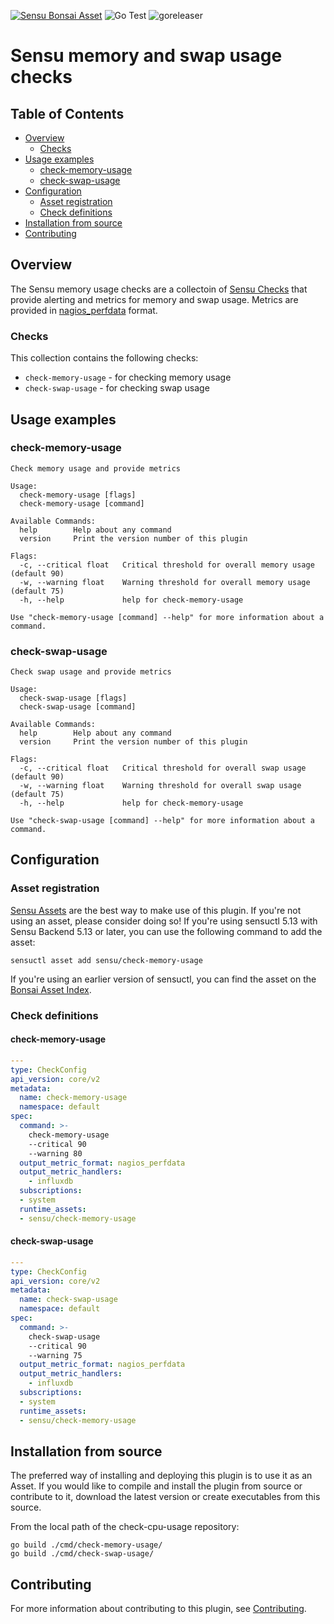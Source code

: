 [![Sensu Bonsai Asset](https://img.shields.io/badge/Bonsai-Download%20Me-brightgreen.svg?colorB=89C967&logo=sensu)](https://bonsai.sensu.io/assets/sensu/check-memory-usage)
![Go Test](https://github.com/sensu/check-memory-usage/workflows/Go%20Test/badge.svg)
![goreleaser](https://github.com/sensu/check-memory-usage/workflows/goreleaser/badge.svg)

# Sensu memory and swap usage checks

## Table of Contents
- [Overview](#overview)
  - [Checks](#checks)
- [Usage examples](#usage-examples)
  - [check-memory-usage](#check-memory-usage)
  - [check-swap-usage](#check-swap-usage)
- [Configuration](#configuration)
  - [Asset registration](#asset-registration)
  - [Check definitions](#check-definitions)
- [Installation from source](#installation-from-source)
- [Contributing](#contributing)

## Overview

The Sensu memory usage checks are a collectoin of [Sensu Checks][1] that provide
alerting and metrics for memory and swap usage.  Metrics are provided in
[nagios_perfdata][5] format.

### Checks

This collection contains the following checks:

* `check-memory-usage` - for checking memory usage
* `check-swap-usage` - for checking swap usage

## Usage examples

### check-memory-usage

```
Check memory usage and provide metrics

Usage:
  check-memory-usage [flags]
  check-memory-usage [command]

Available Commands:
  help        Help about any command
  version     Print the version number of this plugin

Flags:
  -c, --critical float   Critical threshold for overall memory usage (default 90)
  -w, --warning float    Warning threshold for overall memory usage (default 75)
  -h, --help             help for check-memory-usage

Use "check-memory-usage [command] --help" for more information about a command.
```

### check-swap-usage

```
Check swap usage and provide metrics

Usage:
  check-swap-usage [flags]
  check-swap-usage [command]

Available Commands:
  help        Help about any command
  version     Print the version number of this plugin

Flags:
  -c, --critical float   Critical threshold for overall swap usage (default 90)
  -w, --warning float    Warning threshold for overall swap usage (default 75)
  -h, --help             help for check-memory-usage

Use "check-swap-usage [command] --help" for more information about a command.
```

## Configuration

### Asset registration

[Sensu Assets][2] are the best way to make use of this plugin. If you're not
using an asset, please consider doing so! If you're using sensuctl 5.13 with
Sensu Backend 5.13 or later, you can use the following command to add the asset:

```
sensuctl asset add sensu/check-memory-usage
```

If you're using an earlier version of sensuctl, you can find the asset on the
[Bonsai Asset Index][3].

### Check definitions

#### check-memory-usage

```yml
---
type: CheckConfig
api_version: core/v2
metadata:
  name: check-memory-usage
  namespace: default
spec:
  command: >-
    check-memory-usage
    --critical 90
    --warning 80
  output_metric_format: nagios_perfdata
  output_metric_handlers:
    - influxdb
  subscriptions:
  - system
  runtime_assets:
  - sensu/check-memory-usage
```

#### check-swap-usage

```yml
---
type: CheckConfig
api_version: core/v2
metadata:
  name: check-swap-usage
  namespace: default
spec:
  command: >-
    check-swap-usage
    --critical 90
    --warning 75
  output_metric_format: nagios_perfdata
  output_metric_handlers:
    - influxdb
  subscriptions:
  - system
  runtime_assets:
  - sensu/check-memory-usage
```

## Installation from source

The preferred way of installing and deploying this plugin is to use it as an
Asset. If you would like to compile and install the plugin from source or
contribute to it, download the latest version or create executables from this
source.

From the local path of the check-cpu-usage repository:

```
go build ./cmd/check-memory-usage/
go build ./cmd/check-swap-usage/
```

## Contributing

For more information about contributing to this plugin, see [Contributing][4].

[1]: https://docs.sensu.io/sensu-go/latest/reference/checks/
[2]: https://docs.sensu.io/sensu-go/latest/reference/assets/
[3]: https://bonsai.sensu.io/assets/sensu/check-memory-usage
[4]: https://github.com/sensu/sensu-go/blob/master/CONTRIBUTING.md
[5]: https://docs.sensu.io/sensu-go/latest/observability-pipeline/observe-schedule/collect-metrics-with-checks/#supported-output-metric-formats
